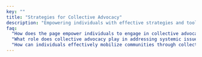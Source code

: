 ```yaml
---
key: ""
title: "Strategies for Collective Advocacy"
description: "Empowering individuals with effective strategies and tools for collective advocacy in addressing systemic issues in education. Exploring actionable steps and best practices for mobilizing communities, and driving meaningful change, and engaging stakeholders like parents and students."
faq:
  "How does the page empower individuals to engage in collective advocacy efforts?": "The page empowers individuals by providing actionable steps such as community organizing, coalition building, grassroots mobilization, policy advocacy, public awareness campaigns, and strategic partnerships to drive meaningful change in education."
  "What role does collective advocacy play in addressing systemic issues in education?": "Collective advocacy plays a crucial role in addressing systemic issues in education by amplifying voices, mobilizing communities, influencing policy changes, holding institutions accountable, and driving systemic reforms to create positive impact."
  "How can individuals effectively mobilize communities through collective advocacy?": "Individuals can effectively mobilize communities by building relationships, fostering trust, identifying shared goals, empowering community members, and utilizing diverse communication channels to engage parents and students and rally support for advocacy efforts. Best practices may include conducting outreach and education, building alliances at PTAs, and establishing collaborative partnerships to advance the shared goals."
---
```

